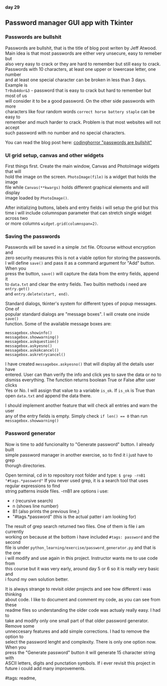 **day 29**

## Password manager GUI app with Tkinter

### Passwords are bullshit

Passwords are bullshit, that is the title of blog post writen by Jeff Atwood.  
Main idea is that most passwords are either very unsecure, easy to remeber but  
also very easy to crack or they are hard to remember but still easy to crack.  
Passwords with 10 characters, at least one upper or lowercase letter, one number  
and at least one special character can be broken in less than 3 days. Example is  
`Tr0ub4dor&3` - password that is easy to crack but hard to remember but most of us  
will consider it to be a good password. On the other side passwords with more  
characters like four random words `correct horse battery staple` can be easy to  
remember and much harder to crack. Problem is that most websites will not accept  
such password with no number and no special characters.

You can read the blog post here: [codinghorror "passwords are bullshit"](https://blog.codinghorror.com/password-rules-are-bullshit)

### UI grid setup, canvas and other widgets

First things first. Create the main window, Canvas and PhotoImage widgets that will  
hold the image on the screen. `PhotoImage(file)` is a widget that holds the image  
file while `Canvas(**kwargs)` holds different graphical elements and will display  
image loaded by `PhotoImage()`.

After initializing buttons, labels and entry fields i will setup the grid but this  
time i will include columnspan parameter that can stretch single widget across two  
or more columns `widget.grid(columnspan=2)`.

### Saving the passwords

Passwords will be saved in a simple .txt file. Ofcourse without encryption and  
zero security measures this is not a viable option for storing the passwords.  
I will define `save()` and pass it as a command argument for "Add" button. When you  
press the button, `save()` will capture the data from the entry fields, append it  
to `data.txt` and clear the entry fields. Two builtin methods i need are `entry.get()`  
and `entry.delete(start, end)`.

Standard dialogs, tkinter's system for different types of popup messages. One of  
popular standard dialogs are "message boxes". I will create one inside `save()`  
function. Some of the available message boxes are:

```
messagebox.showinfo()
messagebox.showwarning()
messagebox.askquestion()
messagebox.askyesno()
messagebox.askokcancel()
messagebox.askretrycancel()
```
I have created `messagebox.askyesno()` that will display all the details user have  
entered. User can than verify the info and click yes to save the data or no to  
dismiss everything. The function returns boolean True or False after user clicks  
Yes or No. I will assign that value to a variable `is_ok`. If `is_ok` is True than 
open `data.txt` and append the data there.

I should implement another feature that will check all entries and warn the user  
any of the entry fields is empty. Simply check `if len() == 0` than run  
`messagebox.showwarning()`

### Password generator

Now is time to add funcionality to "Generate password" button. I already built  
simple password manager in another exercise, so to find it i just have to grep  
thorugh directories.  

Open terminal, cd in to repository root folder and type:
`$ grep -rnB1 "#tags.*password"`
If you never used grep, it is a search tool that uses regular expressions to find  
string patterns inside files. -rnB1 are options i use:
- r (recursive search)
- n (shows line number)
- B1 (also prints the previous line,)
- "#tags.*password" (this is the actual patter i am looking for)

The result of grep search returned two files. One of them is file i am currently  
working on because at the bottom i have included `#tags: password` and the second  
file is under `python_learning/exercise/password_generator.py` and that is the one  
i will modify and use again in this project. Instructor wants me to use code from  
this course but it was very early, around day 5 or 6 so it is really very basic and  
i found my own solution better.  

It is always strange to revisit older projects and see how different i was thinking  
about code. I like to document and comment my code, as you can see from these  
readme files so understanding the older code was actualy really easy. I had to  
take and modify only one small part of that older password generator. Remove some  
unneccesary features and add simple corrections. I had to remove the option to  
select the password lenght and complexity. There is only one option now. When you  
press the "Generate password" button it will generate 15 character string with  
ASCII letters, digits and punctation symbols. If i ever revisit this project in  
future i could add many improvements.



#tags: readme,
